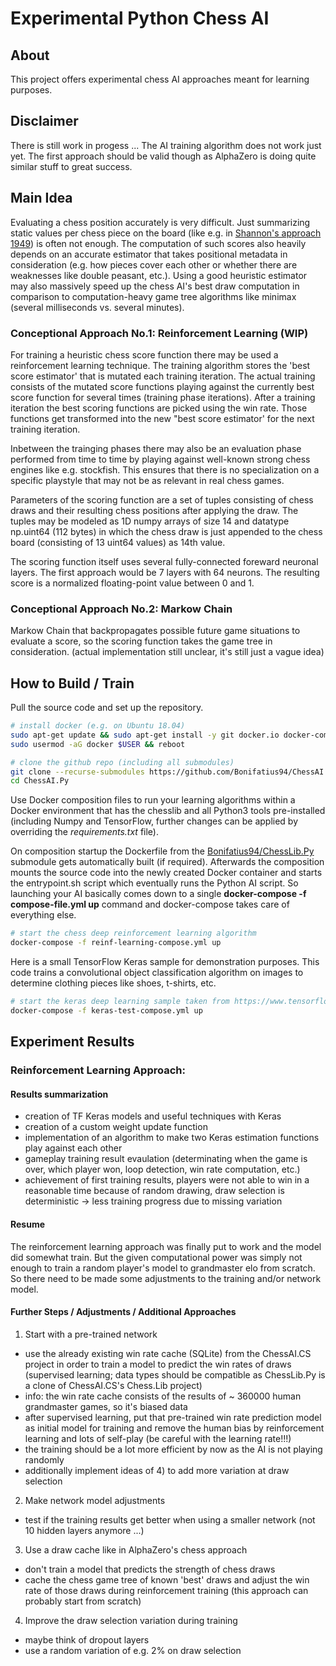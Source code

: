 # Experimental Python Chess AI

## About
This project offers experimental chess AI approaches meant for learning purposes.

## Disclaimer
There is still work in progess ... The AI training algorithm does not work just yet. The first approach should be valid though as AlphaZero is doing quite similar stuff to great success.

## Main Idea
Evaluating a chess position accurately is very difficult. Just summarizing static values per chess piece on the board (like e.g. in [Shannon's approach 1949](http://archive.computerhistory.org/projects/chess/related_materials/text/2-0%20and%202-1.Programming_a_computer_for_playing_chess.shannon/2-0%20and%202-1.Programming_a_computer_for_playing_chess.shannon.062303002.pdf)) is often not enough. The computation of such scores also heavily depends on an accurate estimator that takes positional metadata in consideration (e.g. how pieces cover each other or whether there are weaknesses like double peasant, etc.). Using a good heuristic estimator may also massively speed up the chess AI's best draw computation in comparison to computation-heavy game tree algorithms like minimax (several milliseconds vs. several minutes).

### Conceptional Approach No.1: Reinforcement Learning (WIP)
For training a heuristic chess score function there may be used a reinforcement learning technique. The training algorithm stores the 'best score estimator' that is mutated each training iteration. The actual training consists of the mutated score functions playing against the currently best score function for several times (training phase iterations). After a training iteration the best scoring functions are picked using the win rate. Those functions get transformed into the new "best score estimator' for the next training iteration. 

Inbetween the trainging phases there may also be an evaluation phase performed from time to time by playing against well-known strong chess engines like e.g. stockfish. This ensures that there is no specialization on a specific playstyle that may not be as relevant in real chess games.

Parameters of the scoring function are a set of tuples consisting of chess draws and their resulting chess positions after applying the draw. The tuples may be modeled as 1D numpy arrays of size 14 and datatype np.uint64 (112 bytes) in which the chess draw is just appended to the chess board (consisting of 13 uint64 values) as 14th value.

The scoring function itself uses several fully-connected foreward neuronal layers. The first approach would be 7 layers with 64 neurons. The resulting score is a normalized floating-point value between 0 and 1.

### Conceptional Approach No.2: Markow Chain
Markow Chain that backpropagates possible future game situations to evaluate a score, so the scoring function takes the game tree in consideration. (actual implementation still unclear, it's still just a vague idea)

## How to Build / Train
Pull the source code and set up the repository.
```sh
# install docker (e.g. on Ubuntu 18.04)
sudo apt-get update && sudo apt-get install -y git docker.io docker-compose
sudo usermod -aG docker $USER && reboot

# clone the github repo (including all submodules)
git clone --recurse-submodules https://github.com/Bonifatius94/ChessAI.Py
cd ChessAI.Py
```
Use Docker composition files to run your learning algorithms within a Docker environment that has the chesslib and all Python3 tools pre-installed (including Numpy and TensorFlow, further changes can be applied by overriding the *requirements.txt* file).

On composition startup the Dockerfile from the [Bonifatius94/ChessLib.Py](https://github.com/Bonifatius94/ChessLib.Py) submodule gets automatically built (if required). Afterwards the composition mounts the source code into the newly created Docker container and starts the entrypoint.sh script which eventually runs the Python AI script. So launching your AI basically comes down to a single **docker-compose -f compose-file.yml up** command and docker-compose takes care of everything else.
```sh
# start the chess deep reinforcement learning algorithm
docker-compose -f reinf-learning-compose.yml up
```
Here is a small TensorFlow Keras sample for demonstration purposes. This code trains a convolutional object classification algorithm on images to determine clothing pieces like shoes, t-shirts, etc.
```sh
# start the keras deep learning sample taken from https://www.tensorflow.org/tutorials/keras/classification
docker-compose -f keras-test-compose.yml up
```

## Experiment Results
### Reinforcement Learning Approach:
#### Results summarization

- creation of TF Keras models and useful techniques with Keras
- creation of a custom weight update function
- implementation of an algorithm to make two Keras estimation functions play against each other
- gameplay training result evaulation (determinating when the game is over, which player won, loop detection, win rate computation, etc.)
- achievement of first training results, players were not able to win in a reasonable time because of random drawing, draw selection is deterministic -> less training progress due to missing variation

#### Resume
The reinforcement learning approach was finally put to work and the model did somewhat train. But the given computational power was simply not enough to train a random player's model to grandmaster elo from scratch. So there need to be made some adjustments to the training and/or network model.

#### Further Steps / Adjustments / Additional Approaches
1) Start with a pre-trained network
- use the already existing win rate cache (SQLite) from the ChessAI.CS project in order to train a model to predict the win rates of draws (supervised learning; data types should be compatible as ChessLib.Py is a clone of ChessAI.CS's Chess.Lib project)
- info: the win rate cache consists of the results of ~ 360000 human grandmaster games, so it's biased data
- after supervised learning, put that pre-trained win rate prediction model as initial model for training and remove the human bias by reinforcement learning and lots of self-play (be careful with the learning rate!!!)
- the training should be a lot more efficient by now as the AI is not playing randomly
- additionally implement ideas of 4) to add more variation at draw selection
2) Make network model adjustments
- test if the training results get better when using a smaller network (not 10 hidden layers anymore ...)
3) Use a draw cache like in AlphaZero's chess approach
- don't train a model that predicts the strength of chess draws
- cache the chess game tree of known 'best' draws and adjust the win rate of those draws during reinforcement training (this approach can probably start from scratch)
4) Improve the draw selection variation during training
- maybe think of dropout layers
- use a random variation of e.g. 2% on draw selection
